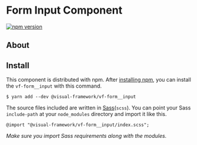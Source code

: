 # Form Input Component

[![npm version](https://badge.fury.io/js/%40visual-framework%2Fvf-form__input.svg)](https://badge.fury.io/js/%40visual-framework%2Fvf-form__input)

## About

## Install

This component is distributed with npm. After [installing npm](https://www.npmjs.com/get-npm), you can install the `vf-form__input` with this command.

```
$ yarn add --dev @visual-framework/vf-form__input
```

The source files included are written in [Sass](http://sass-lang.com)(`scss`). You can point your Sass `include-path` at your `node_modules` directory and import it like this.

```
@import "@visual-framework/vf-form__input/index.scss";
```

_Make sure you import Sass requirements along with the modules._
